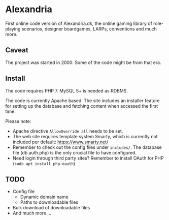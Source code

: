# Alexandria
First online code version of Alexandria.dk, the online gaming library of role-playing scenarios, designer boardgames, LARPs, conventions and much more.

## Caveat
The project was started in 2000. Some of the code might be from that era.

## Install
The code requires PHP 7. MySQL 5+ is needed as RDBMS.

The code is currently Apache based. The site includes an installer feature for setting up the database and fetching content when accessed the first time.

Please note:
- Apache directive `AllowOverride all` needs to be set.
- The web site requires template system Smarty, which is currently not included per default: https://www.smarty.net/
- Remember to check out the config files under `includes/`. The database file (db.auth.php) is the only crucial file to have configured.
- Need login through third party sites? Remember to install OAuth for PHP (`sudo apt install php-oauth`)

## TODO
* Config file
  * Dynamic domain name
  * Paths to downloadable files
* Bulk download of downloadable files
* And much more ...

